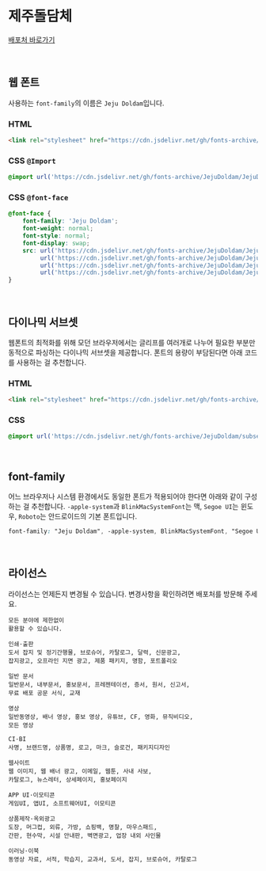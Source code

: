 # 제주돌담체

[배포처 바로가기](http://www.earlyfont.com/portfolio/EARLYFONT_JEJUDOLDAM)

&nbsp;

## 웹 폰트

사용하는 `font-family`의 이름은 `Jeju Doldam`입니다.

### HTML

```html
<link rel="stylesheet" href="https://cdn.jsdelivr.net/gh/fonts-archive/JejuDoldam/JejuDoldam.css" type="text/css"/>
```

### CSS `@Import`

```css
@import url('https://cdn.jsdelivr.net/gh/fonts-archive/JejuDoldam/JejuDoldam.css');
```

### CSS `@font-face`

```css
@font-face {
    font-family: 'Jeju Doldam';
    font-weight: normal;
    font-style: normal;
    font-display: swap;
    src: url('https://cdn.jsdelivr.net/gh/fonts-archive/JejuDoldam/JejuDoldam.woff2') format('woff2'),
         url('https://cdn.jsdelivr.net/gh/fonts-archive/JejuDoldam/JejuDoldam.woff') format('woff'),
         url('https://cdn.jsdelivr.net/gh/fonts-archive/JejuDoldam/JejuDoldam.otf') format('opentype'),
         url('https://cdn.jsdelivr.net/gh/fonts-archive/JejuDoldam/JejuDoldam.ttf') format('truetype');
}
```

&nbsp;

## 다이나믹 서브셋

웹폰트의 최적화를 위해 모던 브라우저에서는 글리프를 여러개로 나누어 필요한 부분만 동적으로 파싱하는 다이나믹 서브셋을 제공합니다. 폰트의 용량이 부담된다면 아래 코드를 사용하는 걸 추천합니다.

### HTML

```html
<link rel="stylesheet" href="https://cdn.jsdelivr.net/gh/fonts-archive/JejuDoldam/subsets/JejuDoldam-dynamic-subset.css" type="text/css"/>
```

### CSS

```css
@import url('https://cdn.jsdelivr.net/gh/fonts-archive/JejuDoldam/subsets/JejuDoldam-dynamic-subset.css');
```

&nbsp;

## font-family

어느 브라우저나 시스템 환경에서도 동일한 폰트가 적용되어야 한다면 아래와 같이 구성하는 걸 추천합니다. `-apple-system`과 `BlinkMacSystemFont`는 맥, `Segoe UI`는 윈도우, `Roboto`는 안드로이드의 기본 폰트입니다.


```css
font-family: "Jeju Doldam", -apple-system, BlinkMacSystemFont, "Segoe UI", Roboto, Oxygen, Ubuntu, Cantarell, "Open Sans", "Helvetica Neue", sans-serif;
```

&nbsp;

## 라이선스

라이선스는 언제든지 변경될 수 있습니다. 변경사항을 확인하려면 배포처를 방문해 주세요.

```
모든 분야에 제한없이
활용할 수 있습니다.

인쇄·출판
도서 잡지 및 정기간행물, 브로슈어, 카탈로그, 달력, 신문광고,
잡지광고, 오프라인 지면 광고, 제품 패키지, 명함, 포트폴리오

일반 문서
일반문서, 내부문서, 홍보문서, 프레젠테이션, 증서, 원서, 신고서,
무료 배포 공문 서식, 교재

영상
일반동영상, 배너 영상, 홍보 영상, 유튜브, CF, 영화, 뮤직비디오,
모든 영상

CI·BI
사명, 브랜드명, 상품명, 로고, 마크, 슬로건, 패키지디자인

웹사이트
웹 이미지, 웹 배너 광고, 이메일, 웹툰, 사내 사보,
카탈로그, 뉴스레터, 상세페이지, 홍보페이지

APP UI·이모티콘
게임UI, 앱UI, 소프트웨어UI, 이모티콘

상품제작·옥외광고
도장, 머그컵, 외류, 가방, 쇼핑백, 명찰, 마우스패드,
간판, 현수막, 시설 안내판, 벽면광고, 업장 내외 사인물

이러닝·이북
동영상 자료, 서적, 학습지, 교과서, 도서, 잡지, 브로슈어, 카탈로그
```
